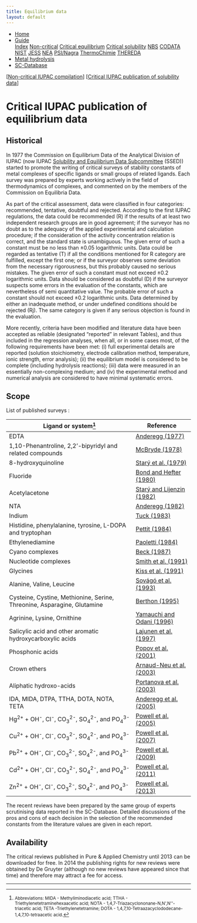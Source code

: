 ```yaml
---
title: Equilibrium data
layout: default
---
```

<ul>
  <li><a href="/">Home</a></li>
  <li class="dropdown">
    <a href="javascript:void(0)" class="dropbtn" class="active">Guide</a>
    <div class="dropdown-content">
      <a href="index.html">Index</a>
      <a href="noncritical.html">Non-critical</a>
      <a class="active" href="critical-equilibrium.html">Critical equilibrium</a>
      <a href="critical-solubility.html">Critical solubility</a>
      <a href="NBS.html">NBS</a>
      <a href="CODATA.html">CODATA</a>
      <a href="NIST.html">NIST</a>
      <a href="JESS.html">JESS</a>
      <a href="NEA.html">NEA</a>
      <a href="PSI.html">PSI/Nagra</a>
      <a href="thermochimie.html">ThermoChimie</a>
      <a href="THEREDA.html">THEREDA</a>
    </div>
  </li>
  <li><a href="/cost-nectar.html">Metal hydrolysis</a></li>
  <li><a href="/sc-database.html">SC-Database</a></li>
</ul>

[[Non-critical IUPAC compilation](noncritical.html)] [[Critical IUPAC publication of solubility data](critical-solubility.html)]

# Critical IUPAC publication of equilibrium data

## Historical

In 1977 the Commission on Equilibrium Data of the Analytical Division of IUPAC (now IUPAC <a  href="https://iupac.org/body/502/" target="_blank" rel="noopener">Solubility and Equilibrium Data Subcommittee</a> (SSED)) started to promote the writing of critical surveys of stability constants of metal complexes of specific ligands or small groups of related ligands. Each survey was prepared by experts working actively in the field of thermodynamics of complexes, and commented on by the members of the Commission on Equilibria Data.

As part of the critical assessment, data were classified in four categories: recommended, tentative, doubtful and rejected. According to the first IUPAC regulations, the data could be recommended (R) if the results of at least two independent research groups are in good agreement; if the surveyor has no doubt as to the adequacy of the applied experimental and calculation procedure; if the consideration of the activity concentration relation is correct, and the standard state is unambiguous. The given error of such a constant must be no less than ±0.05 logarithmic units. Data could be regarded as tentative (T) if all the conditions mentioned for R category are fulfilled, except the first one; or if the surveyor observes some deviation from the necessary rigorousness, but this probably caused no serious mistakes. The given error of such a constant must not exceed ±0.2 logarithmic units. Data should be considered as doubtful (D) if the surveyor suspects some errors in the evaluation of the constants, which are nevertheless of semi quantitative value. The probable error of such a constant should not exceed ±0.2 logarithmic units. Data determined by either an inadequate method, or under undefined conditions should be rejected (Rj). The same category is given if any serious objection is found in the evaluation.

More recently, criteria have been modified and literature data have been accepted as reliable (designated “reported” in relevant Tables), and thus included in the regression analyses, when all, or in some cases most, of the following requirements have been met: (i) full experimental details are reported (solution stoichiometry, electrode calibration method, temperature, ionic strength, error analysis); (ii) the equilibrium model is considered to be complete (including hydrolysis reactions); (iii) data were measured in an essentially non-complexing medium; and (iv) the experimental method and numerical analysis are considered to have minimal systematic errors.

## Scope

List of published surveys :

| Ligand or system[^a]      | Reference |
| ----------------      | --------- |
| EDTA      | <a  href="https://www.elsevier.com/books/critical-survey-of-stability-constants-of-edta-complexes/anderegg/978-0-08-022009-3" target="_blank" rel="noopener">Anderegg (1977)</a>       |
| 1,10-Phenantroline, 2,2’-bipyridyl and related compounds   | <a  href="https://www.elsevier.com/books/a-critical-review-of-equilibrium-data-for-proton-and-metal-complexes-of-1-10-phenanthroline-2-2-bipyridyl-and-related-compounds/mcbryde/978-0-08-022344-5" target="_blank" rel="noopener">McBryde (1978)</a>        |
| 8-hydroxyquinoline      | <a  href="https://www.elsevier.com/books/critical-evaluation-of-equilibrium-constants-involving-8-hydroxyquinoline-and-its-metal-chelates/stary/978-0-08-023929-3" target="_blank" rel="noopener">Starý et al. (1979)</a>       |
| Fluoride   | <a  href="https://www.elsevier.com/books/critical-survey-of-stability-constants-and-related-thermodynamic-data-of-fluoride-complexes-in-aqueous-solution/bond/978-0-08-022377-3" target="_blank" rel="noopener">Bond and Hefter (1980)</a>        |
| Acetylacetone      | <a  href="https://www.degruyter.com/document/doi/10.1351/pac198254122557" target="_blank" rel="noopener">Starý and Lijenzin (1982)</a>       |
| NTA   | <a  href="https://www.degruyter.com/document/doi/10.1351/pac198254122693/html" target="_blank" rel="noopener">Anderegg (1982)</a>        |
| Indium      | <a  href="https://doi.org/10.1351/pac198355091477" target="_blank" rel="noopener">Tuck (1983)</a>       |
| Histidine, phenylalanine, tyrosine, L-DOPA and tryptophan   | <a  href="http://dx.doi.org/10.1351/pac198456020247" target="_blank" rel="noopener">Pettit (1984)</a>        |
| Ethylenediamine      | <a  href="https://doi.org/10.1351/pac198456040491" target="_blank" rel="noopener">Paoletti (1984)</a>       |
| Cyano complexes   | <a  href="https://doi.org/10.1351/pac198759121703" target="_blank" rel="noopener">Beck (1987)</a>        |
| Nucleotide complexes      | <a  href="https://doi.org/10.1351/pac199163071015" target="_blank" rel="noopener">Smith et al. (1991)</a>       |
| Glycines   | <a  href="https://doi.org/10.1351/pac199163040597" target="_blank" rel="noopener">Kiss et al. (1991)</a>        |
| Alanine, Valine, Leucine      | <a  href="https://doi.org/10.1351/pac199365051029" target="_blank" rel="noopener">Sovágó et al. (1993)</a>       |
| Cysteine, Cystine, Methionine, Serine, Threonine, Asparagine, Glutamine   | <a  href="http://dx.doi.org/10.1351/pac199567071117" target="_blank" rel="noopener">Berthon (1995)</a>        |
| Agrinine, Lysine, Ornithine      | <a  href="http://dx.doi.org/10.1351/pac199668020469" target="_blank" rel="noopener">Yamauchi and Odani (1996)</a>       |
| Salicylic acid and other aromatic hydroxycarboxylic acids   | <a  href="http://dx.doi.org/10.1351/pac199769020329" target="_blank" rel="noopener">Lajunen et al. (1997)</a>        |
| Phosphonic acids      | <a  href="http://dx.doi.org/10.1351/pac200173101641" target="_blank" rel="noopener">Ρopov et al. (2001)</a>       |
| Crown ethers   | <a  href="http://dx.doi.org/10.1351/pac200375010071" target="_blank" rel="noopener">Arnaud-Neu et al. (2003)</a>        |
| Aliphatic hydroxo-acids      | <a  href="https://doi.org/10.1351/pac200375040495" target="_blank" rel="noopener">Portanova et al. (2003)</a>     |
| IDA, MIDA, DTPA, TTHA, DOTA, NOTA, TETA   | <a  href=" http://dx.doi.org/10.1351/pac200577081445" target="_blank" rel="noopener">Anderegg et al. (2005)</a>        |
| Hg<sup>2+</sup> + OH<sup>-</sup>, Cl<sup>-</sup>, CO<sub>3</sub><sup>2-</sup>, SO<sub>4</sub><sup>2-</sup>, and PO<sub>4</sub><sup>3-</sup>      | <a  href=" http://dx.doi.org/10.1351/pac200577040739" target="_blank" rel="noopener">Powell et al. (2005)</a>   |
| Cu<sup>2+</sup> + OH<sup>-</sup>, Cl<sup>-</sup>, CO<sub>3</sub><sup>2-</sup>, SO<sub>4</sub><sup>2-</sup>, and PO<sub>4</sub><sup>3-</sup>   | <a  href=" http://dx.doi.org/10.1351/pac200779050895" target="_blank" rel="noopener">Powell et al. (2007)</a>     |
| Pb<sup>2+</sup> + OH<sup>-</sup>, Cl<sup>-</sup>, CO<sub>3</sub><sup>2-</sup>, SO<sub>4</sub><sup>2-</sup>, and PO<sub>4</sub><sup>3-</sup>      | <a  href=" http://dx.doi.org/10.1351/PAC-REP-09-03-05" target="_blank" rel="noopener">Powell et al. (2009)</a>    |
| Cd<sup>2+</sup> + OH<sup>-</sup>, Cl<sup>-</sup>, CO<sub>3</sub><sup>2-</sup>, SO<sub>4</sub><sup>2-</sup>, and PO<sub>4</sub><sup>3-</sup>   | <a  href=" http://dx.doi.org/10.1351/PAC-REP-10-08-09" target="_blank" rel="noopener">Powell et al. (2011)</a>      |
| Zn<sup>2+</sup> + OH<sup>-</sup>, Cl<sup>-</sup>, CO<sub>3</sub><sup>2-</sup>, SO<sub>4</sub><sup>2-</sup>, and PO<sub>4</sub><sup>3-</sup>      | <a  href=" http://dx.doi.org/10.1351/PAC-REP-13-06-03" target="_blank" rel="noopener">Powell et al. (2013)</a>     |

[^a]: <small>Abbreviations: MIDA - Methyliminodiacetic acid; TTHA - Triethylenetetraminehexaacetic acid; NOTA - 1,4,7-Triazacyclononane-N,N',N''-triacetic acid; TETA -Triethylenetetramine; DOTA - 1,4,7,10-Tetraazacyclododecane-1,4,7,10-tetraacetic acid.</small>

The recent reviews have been prepared by the same group of experts scrutinising data reported in the SC-Database. Detailed discussions of the pros and cons of each decision in the selection of the recommended constants from the literature values are given in each report.

## Availability

The critical reviews published in Pure & Applied Chemistry until 2013 can be downloaded for free. In 2014 the publishing rights for new reviews were obtained by De Gruyter (although no new reviews have appeared since that time) and therefore may attract a fee for access.

---
